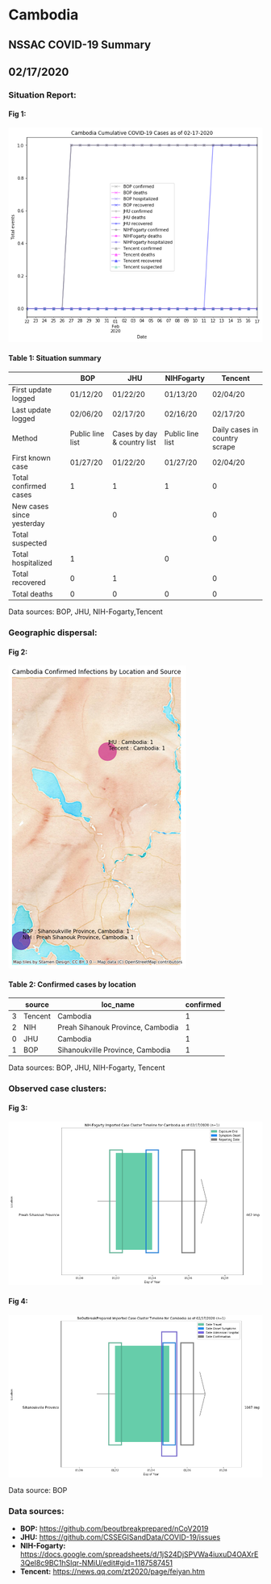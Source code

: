 # Cambodia
## NSSAC COVID-19 Summary
## 02/17/2020



### Situation Report:
#### Fig 1:
![Cambodia cases](../merged_histories/Cambodia_merged_histories.png)

#### Table 1: Situation summary


|                           | BOP              | JHU                         | NIHFogarty       | Tencent                       |
|---------------------------|------------------|-----------------------------|------------------|-------------------------------|
| First update logged       | 01/12/20         | 01/22/20                    | 01/13/20         | 02/04/20                      |
| Last update logged        | 02/06/20         | 02/17/20                    | 02/16/20         | 02/17/20                      |
| Method                    | Public line list | Cases by day & country list | Public line list | Daily cases in country scrape |
| First known case          | 01/27/20         | 01/22/20                    | 01/27/20         | 02/04/20                      |
| Total confirmed cases     | 1                | 1                           | 1                | 0                             |
| New cases since yesterday |                  | 0                           |                  | 0                             |
| Total suspected           |                  |                             |                  | 0                             |
| Total hospitalized        | 1                |                             | 0                |                               |
| Total recovered           | 0                | 1                           |                  | 0                             |
| Total deaths              | 0                | 0                           | 0                | 0                             |

Data sources: BOP, JHU, NIH-Fogarty,Tencent


### Geographic dispersal:
#### Fig 2:
![Cambodia mapped](../case_locs/Cambodia_case_locs.png)

#### Table 2: Confirmed cases by location


|    | source   | loc_name                          |   confirmed |
|----|----------|-----------------------------------|-------------|
|  3 | Tencent  | Cambodia                          |           1 |
|  2 | NIH      | Preah Sihanouk Province, Cambodia |           1 |
|  0 | JHU      | Cambodia                          |           1 |
|  1 | BOP      | Sihanoukville Province, Cambodia  |           1 |

Data sources: BOP, JHU, NIH-Fogarty, Tencent


### Observed case clusters:
#### Fig 3:
![Cambodia cases](../cluster_analysis/Cambodia_imported_cases_NIHFogarty.png)


#### Fig 4:
![Cambodia cases](../cluster_analysis/Cambodia_imported_cases_BOP.png)



Data source: BOP


### Data sources:
* **BOP:** https://github.com/beoutbreakprepared/nCoV2019
* **JHU:** https://github.com/CSSEGISandData/COVID-19/issues
* **NIH-Fogarty:** https://docs.google.com/spreadsheets/d/1jS24DjSPVWa4iuxuD4OAXrE3QeI8c9BC1hSlqr-NMiU/edit#gid=1187587451
* **Tencent:** https://news.qq.com/zt2020/page/feiyan.htm